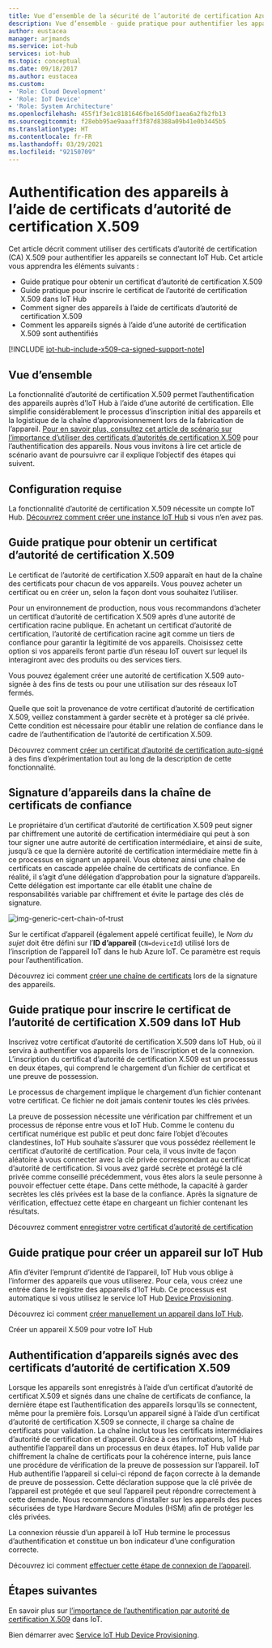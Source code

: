 ```yaml
---
title: Vue d’ensemble de la sécurité de l’autorité de certification Azure IoT Hub X.509 | Microsoft Docs
description: Vue d’ensemble - guide pratique pour authentifier les appareils auprès d’IoT Hub à l’aide d’autorités de certification X.509.
author: eustacea
manager: arjmands
ms.service: iot-hub
services: iot-hub
ms.topic: conceptual
ms.date: 09/18/2017
ms.author: eustacea
ms.custom:
- 'Role: Cloud Development'
- 'Role: IoT Device'
- 'Role: System Architecture'
ms.openlocfilehash: 455f1f3e1c8181646fbe165d0f1aea6a2fb2fb13
ms.sourcegitcommit: f28ebb95ae9aaaff3f87d8388a09b41e0b3445b5
ms.translationtype: HT
ms.contentlocale: fr-FR
ms.lasthandoff: 03/29/2021
ms.locfileid: "92150709"
---
```

# <a name="device-authentication-using-x509-ca-certificates"></a>Authentification des appareils à l’aide de certificats d’autorité de certification X.509

Cet article décrit comment utiliser des certificats d’autorité de certification (CA) X.509 pour authentifier les appareils se connectant IoT Hub.  Cet article vous apprendra les éléments suivants :

* Guide pratique pour obtenir un certificat d’autorité de certification X.509
* Guide pratique pour inscrire le certificat de l’autorité de certification X.509 dans IoT Hub
* Comment signer des appareils à l’aide de certificats d’autorité de certification X.509
* Comment les appareils signés à l’aide d’une autorité de certification X.509 sont authentifiés

[!INCLUDE [iot-hub-include-x509-ca-signed-support-note](../../includes/iot-hub-include-x509-ca-signed-support-note.md)]

## <a name="overview"></a>Vue d’ensemble

La fonctionnalité d’autorité de certification X.509 permet l’authentification des appareils auprès d’IoT Hub à l’aide d’une autorité de certification. Elle simplifie considérablement le processus d’inscription initial des appareils et la logistique de la chaîne d’approvisionnement lors de la fabrication de l’appareil. [Pour en savoir plus, consultez cet article de scénario sur l’importance d’utiliser des certificats d’autorités de certification X.509](iot-hub-x509ca-concept.md) pour l’authentification des appareils.  Nous vous invitons à lire cet article de scénario avant de poursuivre car il explique l’objectif des étapes qui suivent.

## <a name="prerequisite"></a>Configuration requise

La fonctionnalité d’autorité de certification X.509 nécessite un compte IoT Hub.  [Découvrez comment créer une instance IoT Hub](quickstart-send-telemetry-dotnet.md) si vous n’en avez pas.

## <a name="how-to-get-an-x509-ca-certificate"></a>Guide pratique pour obtenir un certificat d’autorité de certification X.509

Le certificat de l’autorité de certification X.509 apparaît en haut de la chaîne des certificats pour chacun de vos appareils.  Vous pouvez acheter un certificat ou en créer un, selon la façon dont vous souhaitez l’utiliser.

Pour un environnement de production, nous vous recommandons d’acheter un certificat d’autorité de certification X.509 après d’une autorité de certification racine publique. En achetant un certificat d’autorité de certification, l’autorité de certification racine agit comme un tiers de confiance pour garantir la légitimité de vos appareils. Choisissez cette option si vos appareils feront partie d’un réseau IoT ouvert sur lequel ils interagiront avec des produits ou des services tiers.

Vous pouvez également créer une autorité de certification X.509 auto-signée à des fins de tests ou pour une utilisation sur des réseaux IoT fermés.

Quelle que soit la provenance de votre certificat d’autorité de certification X.509, veillez constamment à garder secrète et à protéger sa clé privée.  Cette condition est nécessaire pour établir une relation de confiance dans le cadre de l’authentification de l’autorité de certification X.509.

Découvrez comment [créer un certificat d’autorité de certification auto-signé](https://github.com/Azure/azure-iot-sdk-c/blob/master/tools/CACertificates/CACertificateOverview.md) à des fins d’expérimentation tout au long de la description de cette fonctionnalité.

## <a name="sign-devices-into-the-certificate-chain-of-trust"></a>Signature d’appareils dans la chaîne de certificats de confiance

Le propriétaire d’un certificat d’autorité de certification X.509 peut signer par chiffrement une autorité de certification intermédiaire qui peut à son tour signer une autre autorité de certification intermédiaire, et ainsi de suite, jusqu’à ce que la dernière autorité de certification intermédiaire mette fin à ce processus en signant un appareil. Vous obtenez ainsi une chaîne de certificats en cascade appelée chaîne de certificats de confiance. En réalité, il s’agit d’une délégation d’approbation pour la signature d’appareils. Cette délégation est importante car elle établit une chaîne de responsabilités variable par chiffrement et évite le partage des clés de signature.

![img-generic-cert-chain-of-trust](./media/generic-cert-chain-of-trust.png)

Sur le certificat d’appareil (également appelé certificat feuille), le *Nom du sujet* doit être défini sur l’**ID d’appareil** (`CN=deviceId`) utilisé lors de l’inscription de l’appareil IoT dans le hub Azure IoT. Ce paramètre est requis pour l’authentification.

Découvrez ici comment [créer une chaîne de certificats](https://github.com/Azure/azure-iot-sdk-c/blob/master/tools/CACertificates/CACertificateOverview.md) lors de la signature des appareils.

## <a name="how-to-register-the-x509-ca-certificate-to-iot-hub"></a>Guide pratique pour inscrire le certificat de l’autorité de certification X.509 dans IoT Hub

Inscrivez votre certificat d’autorité de certification X.509 dans IoT Hub, où il servira à authentifier vos appareils lors de l’inscription et de la connexion.  L’inscription du certificat d’autorité de certification X.509 est un processus en deux étapes, qui comprend le chargement d’un fichier de certificat et une preuve de possession.

Le processus de chargement implique le chargement d’un fichier contenant votre certificat.  Ce fichier ne doit jamais contenir toutes les clés privées.

La preuve de possession nécessite une vérification par chiffrement et un processus de réponse entre vous et IoT Hub.  Comme le contenu du certificat numérique est public et peut donc faire l’objet d’écoutes clandestines, IoT Hub souhaite s’assurer que vous possédez réellement le certificat d’autorité de certification.  Pour cela, il vous invite de façon aléatoire à vous connecter avec la clé privée correspondant au certificat d’autorité de certification.  Si vous avez gardé secrète et protégé la clé privée comme conseillé précédemment, vous êtes alors la seule personne à pouvoir effectuer cette étape. Dans cette méthode, la capacité à garder secrètes les clés privées est la base de la confiance.  Après la signature de vérification, effectuez cette étape en chargeant un fichier contenant les résultats.

Découvrez comment [enregistrer votre certificat d’autorité de certification](iot-hub-security-x509-get-started.md#register-x509-ca-certificates-to-your-iot-hub)

## <a name="how-to-create-a-device-on-iot-hub"></a>Guide pratique pour créer un appareil sur IoT Hub

Afin d’éviter l’emprunt d’identité de l’appareil, IoT Hub vous oblige à l’informer des appareils que vous utiliserez.  Pour cela, vous créez une entrée dans le registre des appareils d’IoT Hub.  Ce processus est automatique si vous utilisez le service IoT Hub [Device Provisioning](https://azure.microsoft.com/blog/azure-iot-hub-device-provisioning-service-preview-automates-device-connection-configuration/). 

Découvrez ici comment [créer manuellement un appareil dans IoT Hub](iot-hub-security-x509-get-started.md#create-an-x509-device-for-your-iot-hub).

Créer un appareil X.509 pour votre IoT Hub

## <a name="authenticating-devices-signed-with-x509-ca-certificates"></a>Authentification d’appareils signés avec des certificats d’autorité de certification X.509

Lorsque les appareils sont enregistrés à l’aide d’un certificat d’autorité de certificat X.509 et signés dans une chaîne de certificats de confiance, la dernière étape est l’authentification des appareils lorsqu’ils se connectent, même pour la première fois.  Lorsqu’un appareil signé à l’aide d’un certificat d’autorité de certification X.509 se connecte, il charge sa chaîne de certificats pour validation. La chaîne inclut tous les certificats intermédiaires d’autorité de certification et d’appareil.  Grâce à ces informations, IoT Hub authentifie l’appareil dans un processus en deux étapes.  IoT Hub valide par chiffrement la chaîne de certificats pour la cohérence interne, puis lance une procédure de vérification de la preuve de possession sur l’appareil.  IoT Hub authentifie l’appareil si celui-ci répond de façon correcte à la demande de preuve de possession.  Cette déclaration suppose que la clé privée de l’appareil est protégée et que seul l’appareil peut répondre correctement à cette demande.  Nous recommandons d’installer sur les appareils des puces sécurisées de type Hardware Secure Modules (HSM) afin de protéger les clés privées.

La connexion réussie d’un appareil à IoT Hub termine le processus d’authentification et constitue un bon indicateur d’une configuration correcte.

Découvrez ici comment [effectuer cette étape de connexion de l’appareil](iot-hub-security-x509-get-started.md#authenticate-your-x509-device-with-the-x509-certificates).

## <a name="next-steps"></a>Étapes suivantes

En savoir plus sur [l’importance de l’authentification par autorité de certification X.509](iot-hub-x509ca-concept.md) dans IoT.

Bien démarrer avec [Service IoT Hub Device Provisioning](../iot-dps/index.yml).